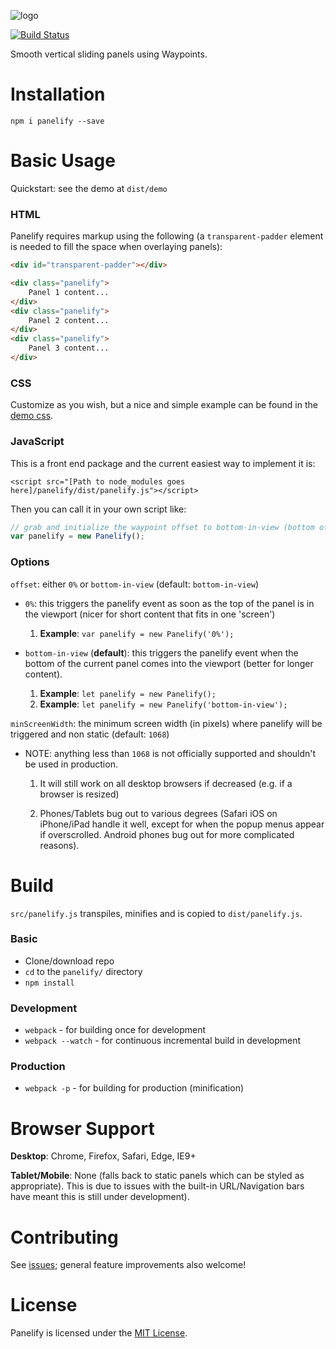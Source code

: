![logo](https://cdn.rawgit.com/thisisbd/panelify/975101663ecd8afa707706ba5d991514eccc4122/panelify-logo.svg)

[![Build Status](https://travis-ci.org/thisisbd/panelify.svg?branch=master)](https://travis-ci.org/thisisbd/panelify)

Smooth vertical sliding panels using Waypoints.

# Installation

`npm i panelify --save`

# Basic Usage

Quickstart: see the demo at `dist/demo`

### HTML ###

Panelify requires markup using the following (a `transparent-padder` element is needed to fill the space when overlaying panels):
  
```html
<div id="transparent-padder"></div>

<div class="panelify">
    Panel 1 content... 
</div>
<div class="panelify">
    Panel 2 content...
</div>
<div class="panelify">
    Panel 3 content...
</div>
```

### CSS ###

Customize as you wish, but a nice and simple example can be found in the [demo css](dist/demo/demo.css).

### JavaScript ###

This is a front end package and the current easiest way to implement it is:

`<script src="[Path to node_modules goes here]/panelify/dist/panelify.js"></script>`

Then you can call it in your own script like:

```javascript
// grab and initialize the waypoint offset to bottom-in-view (bottom of each panel)
var panelify = new Panelify();
```

### Options ###

`offset`: either `0%` or `bottom-in-view` (default: `bottom-in-view`)

* `0%`: this triggers the panelify event as soon as the top of the panel is in the viewport (nicer for short content that fits in one 'screen')

    1. **Example**: `var panelify = new Panelify('0%');`

* `bottom-in-view` (**default**): this triggers the panelify event when the bottom of the current panel comes into the viewport (better for longer content).

    1. **Example**: `let panelify = new Panelify();`
    2. **Example**: `let panelify = new Panelify('bottom-in-view');`
    
`minScreenWidth`: the minimum screen width (in pixels) where panelify will be triggered and non static (default: `1068`) 

* NOTE: anything less than `1068` is not officially supported and shouldn't be used in production. 

    1. It will still work on all desktop browsers if decreased (e.g. if a browser is resized) 

    2. Phones/Tablets bug out to various degrees (Safari iOS on iPhone/iPad handle it well, except for when the popup menus appear if overscrolled. Android phones bug out for more complicated reasons).
  
# Build

`src/panelify.js` transpiles, minifies and is copied to `dist/panelify.js`.

### Basic ###

* Clone/download repo
* `cd` to the `panelify/` directory
* `npm install`

### Development ###

* `webpack` - for building once for development
* `webpack --watch` - for continuous incremental build in development

### Production ###

* `webpack -p` - for building for production (minification)

# Browser Support

**Desktop**: Chrome, Firefox, Safari, Edge, IE9+

**Tablet/Mobile**: None (falls back to static panels which can be styled as appropriate). This is due to issues with the built-in URL/Navigation bars have meant this is still under development).

# Contributing

  See [issues](https://github.com/thisisbd/Panelify/issues); general feature improvements also welcome!
  
# License

  Panelify is licensed under the [MIT License](LICENSE.txt).